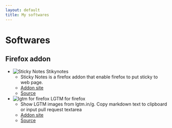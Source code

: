 ```yaml
---
layout: default
title: My softwares
---
```

# Softwares

## Firefox addon
* ![Sticky Notes](https://addons.cdn.mozilla.net/user-media/addon_icons/107/107189-64.png?modified=1404840808) Stikynotes
  * Sticky Notes is a firefox addon that enable firefox to put sticky to web page.
  * [Addon site](https://addons.mozilla.org/ja/firefox/addon/sticky-notes/)
  * [Source](https://github.com/kumabook/stickynotes)
* ![lgtm for firefox](https://addons.cdn.mozilla.net/user-media/addon_icons/512/512914-64.png?modified=1413264029) LGTM for firefox
  * Show LGTM images from lgtm.in/g. Copy markdown text to clipboard or input pull request textarea
  * [Addon site](https://addons.mozilla.org/ja/firefox/addon/lgtm-for-firefox/)
  * [Source](https://github.com/kumabook/lgtm-for-firefox)
